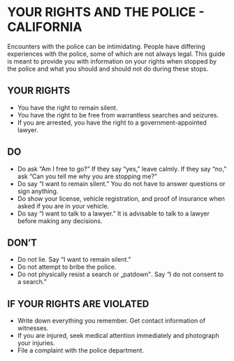 # YOUR RIGHTS AND THE POLICE - CALIFORNIA

Encounters with the police can be intimidating. People have differing experiences with the police, some
of which are not always legal. This guide is meant to provide you with information on your rights when
stopped by the police and what you should and should not do during these stops.

## YOUR RIGHTS
- You have the right to remain silent.
- You have the right to be free from warrantless searches and
seizures.
- If you are arrested, you have the right to a government-appointed
lawyer.

## DO
- Do ask “Am I free to go?” If they say
“yes,” leave calmly. If they say “no,”
ask “Can you tell me why you are
stopping me?”
- Do say “I want to remain silent.” You
do not have to answer questions or sign
anything.
- Do show your license, vehicle
registration, and proof of insurance
when asked if you are in your vehicle.
- Do say “I want to talk to a lawyer.” It is
advisable to talk to a lawyer before
making any decisions.

## DON’T
- Do not lie. Say “I want to remain silent.”
- Do not attempt to bribe the police.
- Do not physically resist a search or „patdown‟. Say “I do not consent to a
search.”

## IF YOUR RIGHTS ARE VIOLATED
- Write down everything you remember. Get contact information of
witnesses.
- If you are injured, seek medical attention immediately and
photograph your injuries.
- File a complaint with the police department.
